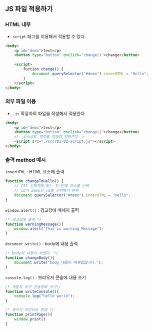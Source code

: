 ## JS 파일 적용하기

### HTML 내부

- `script` 태그를 이용해서 적용할 수 있다.

```html
<body>
    <p id="demo">text</p>
    <button type="button" onclick="change()">change</button>
    
    <script>
        fuction change() {
            document.querySelector("#demo").innerHTML = "Hello";
        }
    </script>
</body>
```

### 외부 파일 이용

- `.js` 확장자의 파일을 작성해서 적용한다

```HTML
<body>
    <p id="demo">text</p>
    <button type="button" onclick="change()">change</button>
    <!--소스코드 경로를 적당히 알려준다-->
    <script src="./src/01-02-script.js"></script>
</body>
```

### 출력 method 예시

`innerHTML` : HTML 요소에 출력

```JavaScript
function changeToHello() {
    // CSS 선택자에 맞는 첫 번째 요소를 선택
    // id가 demo인 id를 선택해서 변환
    document.querySelector("#demo").innerHTML = "Hello";
}
```

`window.alert()` : 경고창에 메세지 출력
```JavaScript
/* 경고창에 출력 */
function warningMessage(){
    window.alert("This is warning Message");
}
```

`document.write()` :  body에 내용 출력
```JavaScript        
/* body의 내용이 바뀐다. */
function changeBody(){
    document.write("body 내용이 바뀌었습니다.");
}
```

`console.log()` : 브라우저 콘솔에 내용 쓰기
```JavaScript        
/* 개발자 도구 콘솔창에 쓰기*/
function writeConsole(){
    console.log("hello world");
}
```

```JavaScript
/* 페이지 프린터로 연결 */
function printPage(){
    window.print()
}
```